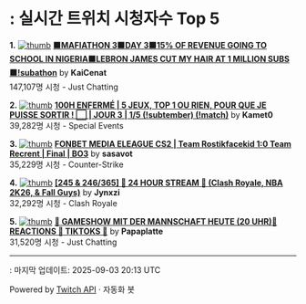 # : 실시간 트위치 시청자수 Top 5

**1.** [![thumb](https://static-cdn.jtvnw.net/previews-ttv/live_user_kaicenat-320x180.jpg)](https://twitch.tv/KaiCenat)
**[🟧MAFIATHON 3🟧DAY 3🟧15% OF REVENUE GOING TO SCHOOL IN NIGERIA🟧LEBRON JAMES CUT MY HAIR AT 1 MILLION SUBS🟧!subathon](https://twitch.tv/KaiCenat)** by **KaiCenat**<br>147,107명 시청  - Just Chatting

**2.** [![thumb](https://static-cdn.jtvnw.net/previews-ttv/live_user_kamet0-320x180.jpg)](https://twitch.tv/Kamet0)
**[100H ENFERMÉ | 5 JEUX, TOP 1 OU RIEN, POUR QUE JE PUISSE SORTIR ! ⬜️ | JOUR 3 | 1/5 (!subtember) (!match)](https://twitch.tv/Kamet0)** by **Kamet0**<br>39,282명 시청  - Special Events

**3.** [![thumb](https://static-cdn.jtvnw.net/previews-ttv/live_user_sasavot-320x180.jpg)](https://twitch.tv/sasavot)
**[FONBET MEDIA ELEAGUE CS2 | Team Rostikfacekid 1:0 Team Recrent | Final | BO3](https://twitch.tv/sasavot)** by **sasavot**<br>35,229명 시청  - Counter-Strike

**4.** [![thumb](https://static-cdn.jtvnw.net/previews-ttv/live_user_jynxzi-320x180.jpg)](https://twitch.tv/Jynxzi)
**[[245 & 246/365] 🚨 24 HOUR STREAM 🚨 (Clash Royale, NBA 2K26, & Fall Guys)](https://twitch.tv/Jynxzi)** by **Jynxzi**<br>32,292명 시청  - Clash Royale

**5.** [![thumb](https://static-cdn.jtvnw.net/previews-ttv/live_user_papaplatte-320x180.jpg)](https://twitch.tv/Papaplatte)
**[🤩 GAMESHOW MIT DER MANNSCHAFT HEUTE (20 UHR)🤩 REACTIONS 🤩 TIKTOKS 🤩](https://twitch.tv/Papaplatte)** by **Papaplatte**<br>31,520명 시청  - Just Chatting


---
: 마지막 업데이트: 2025-09-03 20:13 UTC

Powered by [Twitch API](https://dev.twitch.tv/docs/api/reference) · 자동화 봇